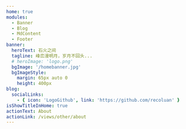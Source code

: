 ```yaml
---
home: true
modules:
  - Banner
  - Blog
  - MdContent
  - Footer
banner:
  heroText: 石火之间
  tagline: 峰峦漫明月，岁月不回头...
  # heroImage: 'logo.png'
  bgImage: '/homebanner.jpg'
  bgImageStyle:
    margin: 65px auto 0
    height: 400px
blog:
  socialLinks:
    - { icon: 'LogoGithub', link: 'https://github.com/recoluan' }
isShowTitleInHome: true
actionText: About
actionLink: /views/other/about
---
```

